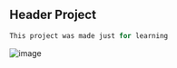 ## Header Project

~~~js
This project was made just for learning
~~~

![image](https://user-images.githubusercontent.com/97129532/196267460-bb7a87da-96da-4155-b486-6e393f12fba0.png)
